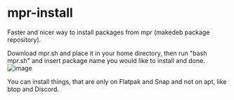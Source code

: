 # mpr-install
Faster and nicer way to install packages from mpr (makedeb package repository).

Download mpr.sh and place it in your home directory, then run "bash mpr.sh" and insert package name you would like to install and done.<br />
![image](https://user-images.githubusercontent.com/68786400/177042907-2b47fc72-c478-467e-a64b-d17e1c4aaae2.png)

You can install things, that are only on Flatpak and Snap and not on apt, like btop and Discord.
